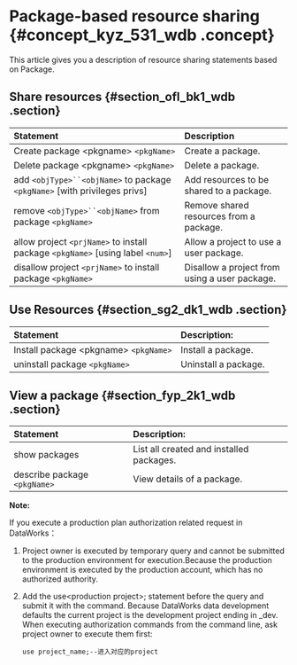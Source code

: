 # Package-based resource sharing {#concept_kyz_531_wdb .concept}

This article gives you a description of resource sharing statements based on Package.

## Share resources {#section_ofl_bk1_wdb .section}

|Statement|Description|
|:--------|:----------|
|Create package <pkgname\> `<pkgName>`|Create a package.|
|Delete package <pkgname\> `<pkgName>`|Delete a package.|
|add `<objType>``<objName>` to package `<pkgName>` \[with privileges privs\]|Add resources to be shared to a package.|
|remove `<objType>``<objName>` from package `<pkgName>`|Remove shared resources from a package.|
|allow project `<prjName>` to install package `<pkgName>` \[using label `<num>`\]|Allow a project to use a user package.|
|disallow project `<prjName>` to install package `<pkgName>`|Disallow a project from using a user package.|

## Use Resources {#section_sg2_dk1_wdb .section}

|Statement|Description:|
|:--------|:-----------|
|Install package <pkgname\> `<pkgName>`|Install a package.|
|uninstall package `<pkgName>`|Uninstall a package.|

## View a package {#section_fyp_2k1_wdb .section}

|Statement|Description:|
|:--------|:-----------|
|show packages|List all created and installed packages.|
|describe package `<pkgName>`|View details of a package.|

**Note:** 

If you execute a production plan authorization related request in DataWorks：

1.  Project owner is executed by temporary query and cannot be submitted to the production environment for execution.Because the production environment is executed by the production account, which has no authorized authority.
2.  Add the use<production project\>; statement before the query and submit it with the command. Because DataWorks data development defaults the current project is the development project ending in \_dev. When executing authorization commands from the command line, ask project owner to execute them first:

    ```
    use project_name;--进入对应的project
    ```



